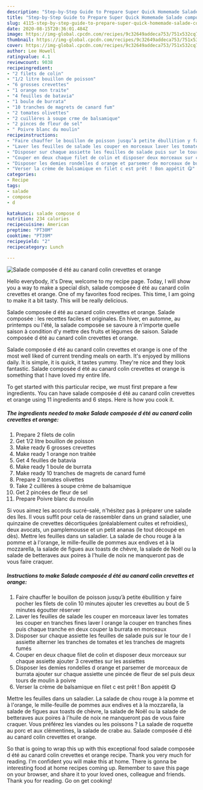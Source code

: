 ```yaml
---
description: "Step-by-Step Guide to Prepare Super Quick Homemade Salade composée d été au canard colin crevettes et orange"
title: "Step-by-Step Guide to Prepare Super Quick Homemade Salade composée d été au canard colin crevettes et orange"
slug: 4115-step-by-step-guide-to-prepare-super-quick-homemade-salade-composee-d-ete-au-canard-colin-crevettes-et-orange
date: 2020-08-15T20:36:01.484Z
image: https://img-global.cpcdn.com/recipes/9c32649addeca753/751x532cq70/salade-composee-d-ete-au-canard-colin-crevettes-et-orange-photo-principale-de-la-recette.jpg
thumbnail: https://img-global.cpcdn.com/recipes/9c32649addeca753/751x532cq70/salade-composee-d-ete-au-canard-colin-crevettes-et-orange-photo-principale-de-la-recette.jpg
cover: https://img-global.cpcdn.com/recipes/9c32649addeca753/751x532cq70/salade-composee-d-ete-au-canard-colin-crevettes-et-orange-photo-principale-de-la-recette.jpg
author: Lee Howell
ratingvalue: 4.1
reviewcount: 9038
recipeingredient:
- "2 filets de colin"
- "1/2 litre bouillon de poisson"
- "6 grosses crevettes"
- "1 orange non traite"
- "4 feuilles de batavia"
- "1 boule de burrata"
- "10 tranches de magrets de canard fum"
- "2 tomates olivettes"
- "2 cuillères à soupe crme de balsamique"
- "2 pinces de fleur de sel"
- " Poivre blanc du moulin"
recipeinstructions:
- "Faire chauffer le bouillon de poisson jusqu’à petite ébullition y faire pocher les filets de colin 10 minutes ajouter les crevettes au bout de 5 minutes égoutter réserver"
- "Laver les feuilles de salade les couper en morceaux laver les tomates les couper en tranches fines laver l orange la couper en tranches fines puis chaque tranche en deux couper la burrata en morceaux"
- "Disposer sur chaque assiette les feuilles de salade puis sur le tour de l assiette alterner les tranches de tomates et les tranches de magrets fumés"
- "Couper en deux chaque filet de colin et disposer deux morceaux sur chaque assiette ajouter 3 crevettes sur les assiettes"
- "Disposer les demies rondelles d orange et parsemer de morceaux de burrata ajouter sur chaque assiette une pincée de fleur de sel puis deux tours de moulin à poivre"
- "Verser la crème de balsamique en filet c est prêt ! Bon appétit 😋"
categories:
- Recipe
tags:
- salade
- compose
- d

katakunci: salade compose d 
nutrition: 234 calories
recipecuisine: American
preptime: "PT30M"
cooktime: "PT39M"
recipeyield: "2"
recipecategory: Lunch

---
```



![Salade composée d été au canard colin crevettes et orange](https://img-global.cpcdn.com/recipes/9c32649addeca753/751x532cq70/salade-composee-d-ete-au-canard-colin-crevettes-et-orange-photo-principale-de-la-recette.jpg)

Hello everybody, it's Drew, welcome to my recipe page. Today, I will show you a way to make a special dish, salade composée d été au canard colin crevettes et orange. One of my favorites food recipes. This time, I am going to make it a bit tasty. This will be really delicious.

Salade composée d été au canard colin crevettes et orange. Salade composée : les recettes faciles et originales. En hiver, en automne, au printemps ou l&#39;été, la salade composée se savoure à n&#39;importe quelle saison à condition d&#39;y mettre des fruits et légumes de saison. Salade composée d été au canard colin crevettes et orange.

Salade composée d été au canard colin crevettes et orange is one of the most well liked of current trending meals on earth. It's enjoyed by millions daily. It is simple, it is quick, it tastes yummy. They're nice and they look fantastic. Salade composée d été au canard colin crevettes et orange is something that I have loved my entire life.


To get started with this particular recipe, we must first prepare a few ingredients. You can have salade composée d été au canard colin crevettes et orange using 11 ingredients and 6 steps. Here is how you cook it.

<!--inarticleads1-->

##### The ingredients needed to make Salade composée d été au canard colin crevettes et orange:

1. Prepare 2 filets de colin
1. Get 1/2 litre bouillon de poisson
1. Make ready 6 grosses crevettes
1. Make ready 1 orange non traitée
1. Get 4 feuilles de batavia
1. Make ready 1 boule de burrata
1. Make ready 10 tranches de magrets de canard fumé
1. Prepare 2 tomates olivettes
1. Take 2 cuillères à soupe crème de balsamique
1. Get 2 pincées de fleur de sel
1. Prepare  Poivre blanc du moulin


Si vous aimez les accords sucré-salé, n&#39;hésitez pas à préparer une salade des îles. Il vous suffit pour cela de rassembler dans un grand saladier, une quinzaine de crevettes décortiquées (préalablement cuites et refroidies), deux avocats, un pamplemousse et un petit ananas (le tout découpé en dès). Mettre les feuilles dans un saladier. La salade de chou rouge à la pomme et à l&#39;orange, le mille-feuille de pommes aux endives et à la mozzarella, la salade de figues aux toasts de chèvre, la salade de Noël ou la salade de betteraves aux poires à l&#39;huile de noix ne manqueront pas de vous faire craquer. 

<!--inarticleads2-->

##### Instructions to make Salade composée d été au canard colin crevettes et orange:

1. Faire chauffer le bouillon de poisson jusqu’à petite ébullition y faire pocher les filets de colin 10 minutes ajouter les crevettes au bout de 5 minutes égoutter réserver
1. Laver les feuilles de salade les couper en morceaux laver les tomates les couper en tranches fines laver l orange la couper en tranches fines puis chaque tranche en deux couper la burrata en morceaux
1. Disposer sur chaque assiette les feuilles de salade puis sur le tour de l assiette alterner les tranches de tomates et les tranches de magrets fumés
1. Couper en deux chaque filet de colin et disposer deux morceaux sur chaque assiette ajouter 3 crevettes sur les assiettes
1. Disposer les demies rondelles d orange et parsemer de morceaux de burrata ajouter sur chaque assiette une pincée de fleur de sel puis deux tours de moulin à poivre
1. Verser la crème de balsamique en filet c est prêt ! Bon appétit 😋


Mettre les feuilles dans un saladier. La salade de chou rouge à la pomme et à l&#39;orange, le mille-feuille de pommes aux endives et à la mozzarella, la salade de figues aux toasts de chèvre, la salade de Noël ou la salade de betteraves aux poires à l&#39;huile de noix ne manqueront pas de vous faire craquer. Vous préférez les viandes ou les poissons ? La salade de roquette au porc et aux clémentines, la salade de crabe au. Salade composée d été au canard colin crevettes et orange. 

So that is going to wrap this up with this exceptional food salade composée d été au canard colin crevettes et orange recipe. Thank you very much for reading. I'm confident you will make this at home. There is gonna be interesting food at home recipes coming up. Remember to save this page on your browser, and share it to your loved ones, colleague and friends. Thank you for reading. Go on get cooking!
